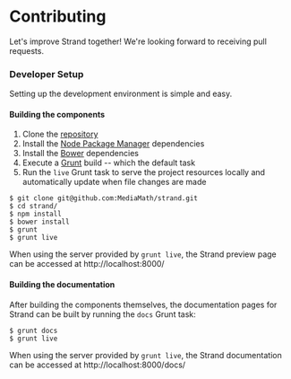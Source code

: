 # Contributing

Let's improve Strand together!  We're looking forward to receiving pull requests.

### Developer Setup

Setting up the development environment is simple and easy.

#### Building the components

1. Clone the [repository](https://github.com/MediaMath/strand)
1. Install the [Node Package Manager](https://www.npmjs.com/) dependencies
1. Install the [Bower](http://bower.io/) dependencies
1. Execute a [Grunt](http://gruntjs.com/) build -- which the default task
1. Run the `live` Grunt task to serve the project resources locally and automatically update when file changes are made

```
$ git clone git@github.com:MediaMath/strand.git
$ cd strand/
$ npm install
$ bower install
$ grunt
$ grunt live
```

When using the server provided by `grunt live`, the Strand preview page can be accessed at http://localhost:8000/

#### Building the documentation

After building the components themselves, the documentation pages for Strand can be built by running the `docs` Grunt task:

```
$ grunt docs
$ grunt live
```

When using the server provided by `grunt live`, the Strand documentation can be accessed at http://localhost:8000/docs/


